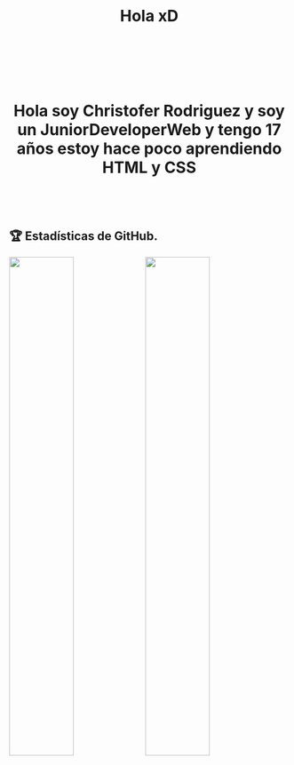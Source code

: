
  <br>
  <h1 align="center"> Hola xD </h1>
  <br>

<h1 align="center">
  <br>
  <p> Hola soy Christofer Rodriguez y soy un JuniorDeveloperWeb y tengo 17 años estoy hace poco aprendiendo HTML y CSS </p>
  <br>
</h1>

## 🏆 Estadísticas de GitHub.
<a href="https://gihub.com/RedPlayer1890">
  <img src="https://github-readme-stats.anuraghazra1.vercel.app/api?username=locodescontrol&show_icons=true&include_all_commits=false&theme=vision-friendly-dark&count_private=true" width="48%" align="left">
  <img src="https://github-readme-streak-stats.herokuapp.com/?user=locodescontrol&theme=vision-friendly-dark" width="48%">
</a>
